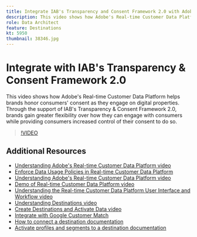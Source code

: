 ```yaml
---
title: Integrate IAB's Transparency and Consent Framework 2.0 with Adobe's Real-time Customer Data Platform
description: This video shows how Adobe's Real-time Customer Data Platform helps brands honor consumers' consent as they engage on digital properties. Through the support of IAB's Transparency & Consent Framework 2.0, brands gain greater flexibility over how they can engage with consumers while providing consumers increased control of their consent to do so.
role: Data Architect
feature: Destinations
kt: 5950
thumbnail: 38346.jpg
---
```


# Integrate with IAB's Transparency & Consent Framework 2.0

This video shows how Adobe's Real-time Customer Data Platform helps brands honor consumers' consent as they engage on digital properties. Through the support of IAB's Transparency & Consent Framework 2.0, brands gain greater flexibility over how they can engage with consumers while providing consumers increased control of their consent to do so.

>[!VIDEO](https://video.tv.adobe.com/v/38346?quality=12&learn=on)

## Additional Resources

* [Understanding Adobe's Real-time Customer Data Platform video](understanding-the-real-time-customer-data-platform.md)
* [Enforce Data Usage Policies in Real-time Customer Data Platform](../governance/enforce-data-usage-policies-in-real-time-cdp.md)
* [Understanding Adobe's Real-time Customer Data Platform video](understanding-the-real-time-customer-data-platform.md)
* [Demo of Real-time Customer Data Platform video](demo.md)
* [Understanding the Real-time Customer Data Platform User Interface and Workflow video](understanding-the-real-time-customer-data-platform-user-interface.md)
* [Understanding Destinations video](understanding-destinations.md)
* [Create Destinations and Activate Data video](create-destinations-and-activate-data.md)
* [Integrate with Google Customer Match](/help/platform/rtcdp/integrate-with-google-customer-match.md)
* [How to connect a destination documentation](https://experienceleague.adobe.com/docs/experience-platform/rtcdp/destinations/dest-tutorials/connect-destination.html)
* [Activate profiles and segments to a destination documentation](https://experienceleague.adobe.com/docs/experience-platform/rtcdp/destinations/dest-tutorials/activate-destinations.html)
